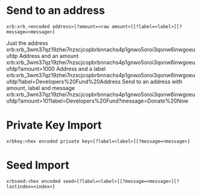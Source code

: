 # Send to an address

    xrb:xrb_<encoded address>[?amount=<raw amount>][?label=<label>][?message=<message>]

Just the address
    xrb:xrb_3wm37qz19zhei7nzscjcopbrbnnachs4p1gnwo5oroi3qonw6inwgoeuufdp
Address and an amount
    xrb:xrb_3wm37qz19zhei7nzscjcopbrbnnachs4p1gnwo5oroi3qonw6inwgoeuufdp?amount=1000
Address and a label
    xrb:xrb_3wm37qz19zhei7nzscjcopbrbnnachs4p1gnwo5oroi3qonw6inwgoeuufdp?label=Developers%20Fund%20Address
Send to an address with amount, label and message
    xrb:xrb_3wm37qz19zhei7nzscjcopbrbnnachs4p1gnwo5oroi3qonw6inwgoeuufdp?amount=10?label=Developers%20Fund?message=Donate%20Now

# Private Key Import

    xrbkey:<hex encoded private key>[?label=<label>][?message=<message>]

# Seed Import

    xrbseed:<hex encoded seed>[?label=<label>][?message=<message>][?lastindex=<index>]